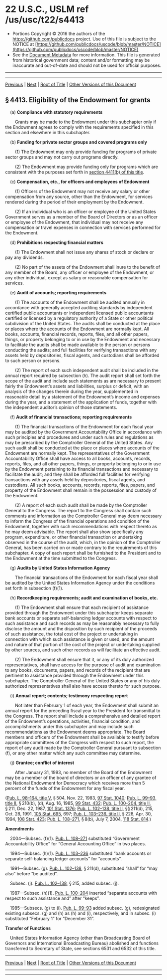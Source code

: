 ---
---

# 22 U.S.C., USLM ref /us/usc/t22/s4413

* Portions Copyright © 2016 the authors of the https://github.com/publicdocs project.
  Use of this file is subject to the NOTICE at [https://github.com/publicdocs/uscode/blob/master/NOTICE](https://github.com/publicdocs/uscode/blob/master/NOTICE)
* See the [Document Metadata](././../../../../..//README.md) for more information.
  This file is generated from historical government data; content and/or formatting may be inaccurate and out-of-date and should not be used for official purposes.

----------
----------

[Previous](./../../../../..//us/usc/t22/ch54/schII/m__us_usc_t22_s4412.md) | [Next](./../../../../..//us/usc/t22/ch54/schII/m__us_usc_t22_s4414.md) | [Root of Title](./../../../../../) | [Other Versions of this Document](https://publicdocs.github.io/go/links?ns=uslm&ref=%2Fus%2Fusc%2Ft22%2Fs4413)

## § 4413. Eligibility of the Endowment for grants

    (a) __Compliance with statutory requirements__ 

        Grants may be made to the Endowment under this subchapter only if the Endowment agrees to comply with the requirements specified in this section and elsewhere in this subchapter.

    (b) __Funding for private sector groups and covered programs only__ 

        (1) The Endowment may only provide funding for programs of private sector groups and may not carry out programs directly.

        (2) The Endowment may provide funding only for programs which are consistent with the purposes set forth in [section 4411(b) of this title][/us/usc/t22/s4411/b].

    (c) __Compensation, etc., for officers and employees of Endowment__ 

        (1) Officers of the Endowment may not receive any salary or other compensation from any source, other than the Endowment, for services rendered during the period of their employment by the Endowment.

        (2) If an individual who is an officer or employee of the United States Government serves as a member of the Board of Directors or as an officer or employee of the Endowment, that individual may not receive any compensation or travel expenses in connection with services performed for the Endowment.

    (d) __Prohibitions respecting financial matters__ 

        (1) The Endowment shall not issue any shares of stock or declare or pay any dividends.

        (2) No part of the assets of the Endowment shall inure to the benefit of any member of the Board, any officer or employee of the Endowment, or any other individual, except as salary or reasonable compensation for services.

    (e) __Audit of accounts; reporting requirements__ 

        (1) The accounts of the Endowment shall be audited annually in accordance with generally accepted auditing standards by independent certified public accountants or independent licensed public accountants certified or licensed by a regulatory authority of a State or other political subdivision of the United States. The audits shall be conducted at the place or places where the accounts of the Endowment are normally kept. All books, accounts, financial records, reports, files, and all other papers, things, or property belonging to or in use by the Endowment and necessary to facilitate the audits shall be made available to the person or persons conducting the audits; and full facilities for verifying transactions with any assets held by depositories, fiscal agents, and custodians shall be afforded to such person or persons.

        (2) The report of each such independent audit shall be included in the annual report required by subsection (h). The audit report shall set forth the scope of the audit and include such statements as are necessary to present fairly the Endowment’s assets and liabilities, surplus or deficit, with an analysis of the changes therein during the year, supplemented in reasonable detail by a statement of the Endowment’s income and expenses during the year, and a statement of the application of funds, together with the independent auditor’s opinion of those statements.

    (f) __Audit of financial transactions; reporting requirements__ 

        (1) The financial transactions of the Endowment for each fiscal year may be audited by the Government Accountability Office in accordance with such principles and procedures and under such rules and regulations as may be prescribed by the Comptroller General of the United States. Any such audit shall be conducted at the place or places where accounts of the Endowment are normally kept. The representatives of the Government Accountability Office shall have access to all books, accounts, records, reports, files, and all other papers, things, or property belonging to or in use by the Endowment pertaining to its financial transactions and necessary to facilitate the audit; and they shall be afforded full facilities for verifying transactions with any assets held by depositories, fiscal agents, and custodians. All such books, accounts, records, reports, files, papers, and property of the Endowment shall remain in the possession and custody of the Endowment.

        (2) A report of each such audit shall be made by the Comptroller General to the Congress. The report to the Congress shall contain such comments and information as the Comptroller General may deem necessary to inform the Congress of the financial operations and condition of the Endowment, together with such recommendations with respect thereto as he may deem advisable. The report shall also show specifically any program, expenditure, or other financial transaction or undertaking observed in the course of the audit, which, in the opinion of the Comptroller General, has been carried on or made contrary to the requirements of this subchapter. A copy of each report shall be furnished to the President and to the Endowment at the time submitted to the Congress.

    (g) __Audits by United States Information Agency__ 

        The financial transactions of the Endowment for each fiscal year shall be audited by the United States Information Agency under the conditions set forth in subsection (f)(1).

    (h) __Recordkeeping requirements; audit and examination of books, etc.__ 

        (1) The Endowment shall ensure that each recipient of assistance provided through the Endowment under this subchapter keeps separate bank accounts or separate self-balancing ledger accounts with respect to such assistance and such records as may be reasonably necessary to fully disclose the amount and the disposition by such recipient of the proceeds of such assistance, the total cost of the project or undertaking in connection with which such assistance is given or used, and the amount and nature of that portion of the cost of the project or undertaking supplied by other sources, and such other records as will facilitate an effective audit.

        (2) The Endowment shall ensure that it, or any of its duly authorized representatives, shall have access for the purpose of audit and examination to any books, documents, papers, and records of the recipient that are pertinent to assistance provided through the Endowment under this subchapter. The Comptroller General of the United States or any of his duly authorized representatives shall also have access thereto for such purpose.

    (i) __Annual report; contents; testimony respecting report__ 

        Not later than February 1 of each year, the Endowment shall submit an annual report for the preceding fiscal year to the President for transmittal to the Congress. The report shall include a comprehensive and detailed report of the Endowment’s operations, activities, financial condition, and accomplishments under this subchapter and may include such recommendations as the Endowment deems appropriate. The Board members and officers of the Endowment shall be available to testify before appropriate committees of the Congress with respect to such report, the report of any audit made by the Comptroller General pursuant to subsection (f), or any other matter which any such committee may determine.

    (j) __Grantee; conflict of interest__ 

        After January 31, 1993, no member of the Board of the Endowment may be a member of the board of directors or an officer of any grantee of the National Endowment for Democracy which receives more than 5 percent of the funds of the Endowment for any fiscal year.

([Pub. L. 98–164, title V][/us/pl/98/164/tV], § 504, Nov. 22, 1983, [97 Stat. 1040][/us/stat/97/1040]; [Pub. L. 99–93, title II][/us/pl/99/93/tII], § 210(b), (d), Aug. 16, 1985, [99 Stat. 432][/us/stat/99/432]; [Pub. L. 100–204, title II][/us/pl/100/204/tII], § 211, Dec. 22, 1987, [101 Stat. 1376][/us/stat/101/1376]; [Pub. L. 102–138, title II][/us/pl/102/138/tII], §§ 211(d), 215, Oct. 28, 1991, [105 Stat. 695][/us/stat/105/695], 697; [Pub. L. 103–236, title II][/us/pl/103/236/tII], § 228, Apr. 30, 1994, [108 Stat. 423][/us/stat/108/423]; [Pub. L. 108–271][/us/pl/108/271], § 8(b), July 7, 2004, [118 Stat. 814][/us/stat/118/814].)

 __Amendments__ 

    2004—Subsec. (f)(1). [Pub. L. 108–271][/us/pl/108/271] substituted “Government Accountability Office” for “General Accounting Office” in two places.

    1994—Subsec. (h)(1). [Pub. L. 103–236][/us/pl/103/236] substituted “bank accounts or separate self-balancing ledger accounts” for “accounts”.

    1991—Subsec. (g). [Pub. L. 102–138][/us/pl/102/138], § 211(d), substituted “shall” for “may also” before “be audited”.

    Subsec. (j). [Pub. L. 102–138][/us/pl/102/138], § 215, added subsec. (j).

    1987—Subsec. (h)(1). [Pub. L. 100–204][/us/pl/100/204] inserted “separate accounts with respect to such assistance and” after “keeps”.

    1985—Subsecs. (g) to (i). [Pub. L. 99–93][/us/pl/99/93] added subsec. (g), redesignated existing subsecs. (g) and (h) as (h) and (i), respectively, and in subsec. (i) substituted “February 1” for “December 31”.

 __Transfer of Functions__ 

    United States Information Agency (other than Broadcasting Board of Governors and International Broadcasting Bureau) abolished and functions transferred to Secretary of State, see sections 6531 and 6532 of this title.

----------

[Previous](./../../../../..//us/usc/t22/ch54/schII/m__us_usc_t22_s4412.md) | [Next](./../../../../..//us/usc/t22/ch54/schII/m__us_usc_t22_s4414.md) | [Root of Title](./../../../../../) | [Other Versions of this Document](https://publicdocs.github.io/go/links?ns=uslm&ref=%2Fus%2Fusc%2Ft22%2Fs4413)

----------
----------

[/us/usc/t22/s4411/b]: https://publicdocs.github.io/go/links?ns=uslm&ref=%2Fus%2Fusc%2Ft22%2Fs4411%2Fb
[/us/pl/98/164/tV]: https://publicdocs.github.io/go/links?ns=uslm&ref=%2Fus%2Fpl%2F98%2F164%2FtV
[/us/stat/97/1040]: https://publicdocs.github.io/go/links?ns=uslm&ref=%2Fus%2Fstat%2F97%2F1040
[/us/pl/99/93/tII]: https://publicdocs.github.io/go/links?ns=uslm&ref=%2Fus%2Fpl%2F99%2F93%2FtII
[/us/stat/99/432]: https://publicdocs.github.io/go/links?ns=uslm&ref=%2Fus%2Fstat%2F99%2F432
[/us/pl/100/204/tII]: https://publicdocs.github.io/go/links?ns=uslm&ref=%2Fus%2Fpl%2F100%2F204%2FtII
[/us/stat/101/1376]: https://publicdocs.github.io/go/links?ns=uslm&ref=%2Fus%2Fstat%2F101%2F1376
[/us/pl/102/138/tII]: https://publicdocs.github.io/go/links?ns=uslm&ref=%2Fus%2Fpl%2F102%2F138%2FtII
[/us/stat/105/695]: https://publicdocs.github.io/go/links?ns=uslm&ref=%2Fus%2Fstat%2F105%2F695
[/us/pl/103/236/tII]: https://publicdocs.github.io/go/links?ns=uslm&ref=%2Fus%2Fpl%2F103%2F236%2FtII
[/us/stat/108/423]: https://publicdocs.github.io/go/links?ns=uslm&ref=%2Fus%2Fstat%2F108%2F423
[/us/pl/108/271]: https://publicdocs.github.io/go/links?ns=uslm&ref=%2Fus%2Fpl%2F108%2F271
[/us/stat/118/814]: https://publicdocs.github.io/go/links?ns=uslm&ref=%2Fus%2Fstat%2F118%2F814
[/us/pl/108/271]: https://publicdocs.github.io/go/links?ns=uslm&ref=%2Fus%2Fpl%2F108%2F271
[/us/pl/103/236]: https://publicdocs.github.io/go/links?ns=uslm&ref=%2Fus%2Fpl%2F103%2F236
[/us/pl/102/138]: https://publicdocs.github.io/go/links?ns=uslm&ref=%2Fus%2Fpl%2F102%2F138
[/us/pl/102/138]: https://publicdocs.github.io/go/links?ns=uslm&ref=%2Fus%2Fpl%2F102%2F138
[/us/pl/100/204]: https://publicdocs.github.io/go/links?ns=uslm&ref=%2Fus%2Fpl%2F100%2F204
[/us/pl/99/93]: https://publicdocs.github.io/go/links?ns=uslm&ref=%2Fus%2Fpl%2F99%2F93


